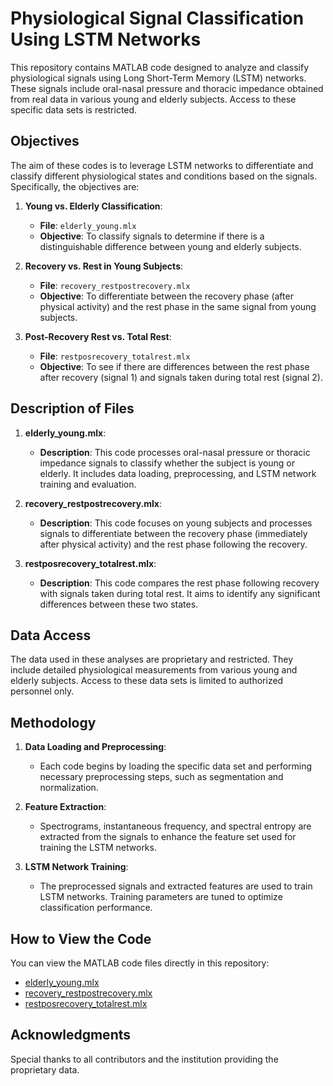 # Physiological Signal Classification Using LSTM Networks

This repository contains MATLAB code designed to analyze and classify physiological signals using Long Short-Term Memory (LSTM) networks. These signals include oral-nasal pressure and thoracic impedance obtained from real data in various young and elderly subjects. Access to these specific data sets is restricted.

## Objectives

The aim of these codes is to leverage LSTM networks to differentiate and classify different physiological states and conditions based on the signals. Specifically, the objectives are:

1. **Young vs. Elderly Classification**:
   - **File**: `elderly_young.mlx`
   - **Objective**: To classify signals to determine if there is a distinguishable difference between young and elderly subjects.
   
2. **Recovery vs. Rest in Young Subjects**:
   - **File**: `recovery_restpostrecovery.mlx`
   - **Objective**: To differentiate between the recovery phase (after physical activity) and the rest phase in the same signal from young subjects.
   
3. **Post-Recovery Rest vs. Total Rest**:
   - **File**: `restposrecovery_totalrest.mlx`
   - **Objective**: To see if there are differences between the rest phase after recovery (signal 1) and signals taken during total rest (signal 2).

## Description of Files

1. **elderly_young.mlx**:
   - **Description**: This code processes oral-nasal pressure or thoracic impedance signals to classify whether the subject is young or elderly. It includes data loading, preprocessing, and LSTM network training and evaluation.
   
2. **recovery_restpostrecovery.mlx**:
   - **Description**: This code focuses on young subjects and processes signals to differentiate between the recovery phase (immediately after physical activity) and the rest phase following the recovery.
   
3. **restposrecovery_totalrest.mlx**:
   - **Description**: This code compares the rest phase following recovery with signals taken during total rest. It aims to identify any significant differences between these two states.

## Data Access

The data used in these analyses are proprietary and restricted. They include detailed physiological measurements from various young and elderly subjects. Access to these data sets is limited to authorized personnel only.

## Methodology

1. **Data Loading and Preprocessing**:
   - Each code begins by loading the specific data set and performing necessary preprocessing steps, such as segmentation and normalization.

2. **Feature Extraction**:
   - Spectrograms, instantaneous frequency, and spectral entropy are extracted from the signals to enhance the feature set used for training the LSTM networks.

3. **LSTM Network Training**:
   - The preprocessed signals and extracted features are used to train LSTM networks. Training parameters are tuned to optimize classification performance.


## How to View the Code

You can view the MATLAB code files directly in this repository:
- [elderly_young.mlx](./elderly_young.mlx)
- [recovery_restpostrecovery.mlx](./recovery_restpostrecovery.mlx)
- [restposrecovery_totalrest.mlx](./restposrecovery_totalrest.mlx)


## Acknowledgments

Special thanks to all contributors and the institution providing the proprietary data.

